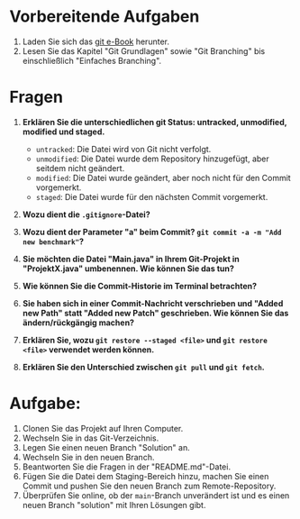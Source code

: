 # Vorbereitende Aufgaben

1. Laden Sie sich das [git e-Book](https://git-scm.com/book/de/v2) herunter.
2. Lesen Sie das Kapitel "Git Grundlagen" sowie "Git Branching" bis einschließlich "Einfaches Branching".

# Fragen

1. **Erklären Sie die unterschiedlichen git Status: untracked, unmodified, modified und staged.**

   - `untracked`: Die Datei wird von Git nicht verfolgt.
   - `unmodified`: Die Datei wurde dem Repository hinzugefügt, aber seitdem nicht geändert.
   - `modified`: Die Datei wurde geändert, aber noch nicht für den Commit vorgemerkt.
   - `staged`: Die Datei wurde für den nächsten Commit vorgemerkt.

2. **Wozu dient die `.gitignore`-Datei?**


3. **Wozu dient der Parameter "a" beim Commit? `git commit -a -m "Add new benchmark"`?**


4. **Sie möchten die Datei "Main.java" in Ihrem Git-Projekt in "ProjektX.java" umbenennen. Wie können Sie das tun?**


5. **Wie können Sie die Commit-Historie im Terminal betrachten?**


6. **Sie haben sich in einer Commit-Nachricht verschrieben und "Added new Path" statt "Added new Patch" geschrieben. Wie können Sie das ändern/rückgängig machen?**


7. **Erklären Sie, wozu `git restore --staged <file>` und `git restore <file>` verwendet werden können.**


8. **Erklären Sie den Unterschied zwischen `git pull` und `git fetch`.**



# Aufgabe:

1. Clonen Sie das Projekt auf Ihren Computer.
2. Wechseln Sie in das Git-Verzeichnis.
3. Legen Sie einen neuen Branch "Solution" an.
4. Wechseln Sie in den neuen Branch.
5. Beantworten Sie die Fragen in der "README.md"-Datei.
6. Fügen Sie die Datei dem Staging-Bereich hinzu, machen Sie einen Commit und pushen Sie den neuen Branch zum Remote-Repository.
7. Überprüfen Sie online, ob der `main`-Branch unverändert ist und es einen neuen Branch "solution" mit Ihren Lösungen gibt.
